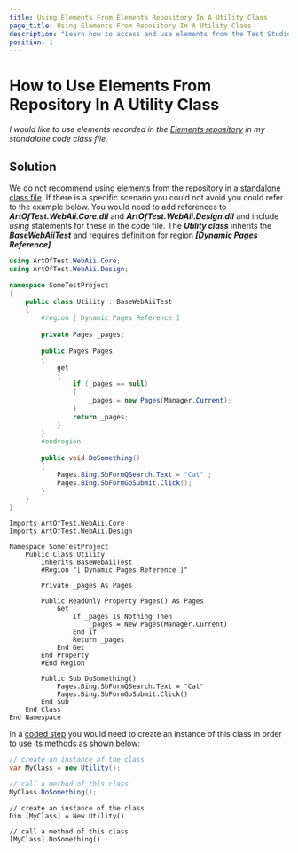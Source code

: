 ```yaml
---
title: Using Elements From Elements Repository In A Utility Class
page_title: Using Elements From Repository In A Utility Class
description: "Learn how to access and use elements from the Test Studio Elements Repository within a utility class. Includes best practices, code examples, and important considerations for standalone code files."
position: 1
---
```

# How to Use Elements From Repository In A Utility Class

*I would like to use elements recorded in the <a href="/knowledge-base/project-configuration-kb/element-repository" target="_blank">Elements repository</a> in my standalone code class file.*

## Solution

We do not recommend using elements from the repository in a <a href="/features/coded-steps/standalone-code-file" target="_blank">standalone class file</a>. If there is a specific scenario you could not avoid you could refer to the example below. You would need to add references to ***ArtOfTest.WebAii.Core.dll*** and ***ArtOfTest.WebAii.Design.dll*** and include *using* statements for these in the code file. The ***Utility class*** inherits the ***BaseWebAiiTest*** and requires definition for region ***[Dynamic Pages Reference]***.

```C#
using ArtOfTest.WebAii.Core;
using ArtOfTest.WebAii.Design;

namespace SomeTestProject
{
    public class Utility : BaseWebAiiTest 
    {
        #region [ Dynamic Pages Reference ]
        
        private Pages _pages;
 
        public Pages Pages
        {
            get
            {
                if (_pages == null)
                {
                    _pages = new Pages(Manager.Current);
                }
                return _pages;
            }
        }
        #endregion
        
        public void DoSomething()
        {
            Pages.Bing.SbFormQSearch.Text = "Cat" ;
            Pages.Bing.SbFormGoSubmit.Click();
        }
    }
}
```
```VB
Imports ArtOfTest.WebAii.Core
Imports ArtOfTest.WebAii.Design

Namespace SomeTestProject
	Public Class Utility
		Inherits BaseWebAiiTest
		#Region "[ Dynamic Pages Reference ]"

		Private _pages As Pages

		Public ReadOnly Property Pages() As Pages
			Get
				If _pages Is Nothing Then
					_pages = New Pages(Manager.Current)
				End If
				Return _pages
			End Get
		End Property
		#End Region

		Public Sub DoSomething()
			Pages.Bing.SbFormQSearch.Text = "Cat"
			Pages.Bing.SbFormGoSubmit.Click()
		End Sub
	End Class
End Namespace

```

In a <a href="/features/custom-steps/script-step" target="_blank">coded step</a> you would need to create an instance of this class in order to use its methods as shown below:

```C#
// create an instance of the class
var MyClass = new Utility();

// call a method of this class
MyClass.DoSomething();
```
```VB
// create an instance of the class
Dim [MyClass] = New Utility()

// call a method of this class
[MyClass].DoSomething()
```
